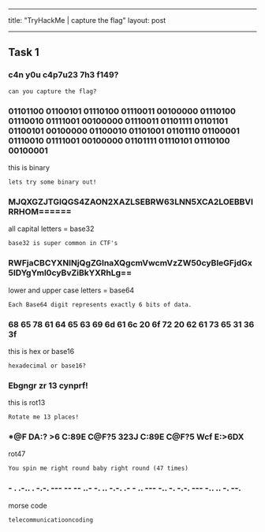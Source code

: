 
---
title:  "TryHackMe | capture the flag"
layout: post

---

## Task 1

### c4n y0u c4p7u23 7h3 f149?

```
can you capture the flag?
```

### 01101100 01100101 01110100 01110011 00100000 01110100 01110010 01111001 00100000 01110011 01101111 01101101 01100101 00100000 01100010 01101001 01101110 01100001 01110010 01111001 00100000 01101111 01110101 01110100 00100001

this is binary

```
lets try some binary out!
```

### MJQXGZJTGIQGS4ZAON2XAZLSEBRW63LNN5XCA2LOEBBVIRRHOM======

all capital letters = base32

```
base32 is super common in CTF's
```

### RWFjaCBCYXNlNjQgZGlnaXQgcmVwcmVzZW50cyBleGFjdGx5IDYgYml0cyBvZiBkYXRhLg==

lower and upper case letters = base64

```
Each Base64 digit represents exactly 6 bits of data.
```

### 68 65 78 61 64 65 63 69 6d 61 6c 20 6f 72 20 62 61 73 65 31 36 3f

this is hex or base16

```
hexadecimal or base16?
```

### Ebgngr zr 13 cynprf!

this is rot13

```
Rotate me 13 places!
```

### *@F DA:? >6 C:89E C@F?5 323J C:89E C@F?5 Wcf E:>6DX

rot47

```
You spin me right round baby right round (47 times)
```

### - . .-.. . -.-. --- -- -- ..- -. .. -.-. .- - .. --- -.. -. -.-. --- -.. .. -. --.

morse code

```
telecommunicatiooncoding
```

